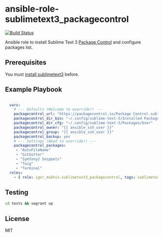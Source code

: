 # ansible-role-sublimetext3_packagecontrol
[![Build Status](https://travis-ci.org/cmprescott/ansible-role-sublimetext3_packagecontrol.svg?branch=feature/IntegrationTest)](https://travis-ci.org/cmprescott/ansible-role-sublimetext3_packagecontrol)

Ansible role to install Sublime Text 3 [Package Control](https://packagecontrol.io/) and configure packages list.

## Prerequisites

You must [install sublimetext3](https://galaxy.ansible.com/list#/roles/3070) before.

## Example Playbook

```yml

  vars:
    # --- Defaults (Welcome to override!) ---
    packagecontrol_url: "https://packagecontrol.io/Package Control.sublime-package"
    packagecontrol_dir_bin: "~/.config/sublime-text-3/Installed Packages"
    packagecontrol_dir_cfg: "~/.config/sublime-text-3/Packages/User"
    packagecontrol_owner: "{{ ansible_ssh_user }}"
    packagecontrol_group: "{{ ansible_ssh_user }}"
    packagecontrol_backup: yes
    # --- Settings (Need to override!) ---
    packagecontrol_packages:
     - "AutoFileName"
     - "GitGutter"
     - "Symfony2 Snippets"
     - "Twig"
     - "Terminal"
  roles:
    - { role: igor_mukhin.sublimetext3_packagecontrol, tags: sublimetext3 }

```

## Testing

```bash
cd tests && vagrant up
```

## License

MIT
